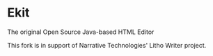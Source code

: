 # Ekit
The original Open Source Java-based HTML Editor

This fork is in support of Narrative Technologies' Litho Writer project.
